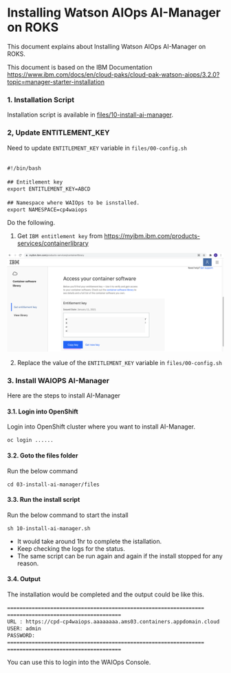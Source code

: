 # Installing Watson AIOps AI-Manager on ROKS

This document explains about Installing Watson AIOps AI-Manager on ROKS.

This document is based on the IBM Documentation https://www.ibm.com/docs/en/cloud-paks/cloud-pak-watson-aiops/3.2.0?topic=manager-starter-installation


### 1. Installation Script 

Installation script is available in [files/10-install-ai-manager](./files/10-install-ai-manager.sh).


### 2, Update ENTITLEMENT_KEY  

Need to update `ENTITLEMENT_KEY` variable in `files/00-config.sh`

```

#!/bin/bash

## Entitlement key
export ENTITLEMENT_KEY=ABCD

## Namespace where WAIOps to be isnstalled.
export NAMESPACE=cp4waiops

```


Do the following.

1. Get `IBM entitlement key` from https://myibm.ibm.com/products-services/containerlibrary

<img src="images/image0.png">

2. Replace the value of the `ENTITLEMENT_KEY` variable in `files/00-config.sh`

### 3. Install WAIOPS AI-Manager

Here are the steps to install AI-Manager

#### 3.1. Login into OpenShift

Login into OpenShift cluster where you want to install AI-Manager.

```
oc login ......
```

#### 3.2. Goto the files folder

Run the below command

```
cd 03-install-ai-manager/files
```

#### 3.3. Run the install script

Run the below command to start the install

```
sh 10-install-ai-manager.sh
```

- It would take around 1hr to complete the istallation. 
- Keep checking the logs for the status. 
- The same script can be run again and again if the install stopped for any reason.

#### 3.4. Output
 
The installation would be completed and the output could be like this.

```
================================================================ =====================================
URL : https://cpd-cp4waiops.aaaaaaaa.ams03.containers.appdomain.cloud
USER: admin
PASSWORD: 
================================================================ =====================================

```

You can use this to login into the WAIOps Console.

